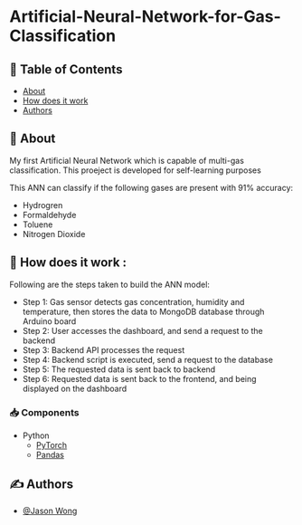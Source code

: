 # Artificial-Neural-Network-for-Gas-Classification

## 📝 Table of Contents

- [About](#about)
- [How does it work](#work)
- [Authors](#authors)

## 🧐 About <a name = "about"></a>

My first Artificial Neural Network which is capable of multi-gas classification. This proeject is developed for self-learning purposes

This ANN can classify if the following gases are present with 91% accuracy:
- Hydrogren
- Formaldehyde
- Toluene
- Nitrogen Dioxide



## 🚀 How does it work <a name = "work"></a>:
Following are the steps taken to build the ANN model:

- Step 1: Gas sensor detects gas concentration, humidity and temperature, then stores the data to MongoDB database through Arduino board
- Step 2: User accesses the dashboard, and send a request to the backend
- Step 3: Backend API processes the request
- Step 4: Backend script is executed, send a request to the database
- Step 5: The requested data is sent back to backend
- Step 6: Requested data is sent back to the frontend, and being displayed on the dashboard 

### 📥 **Components** 
 - Python
     - [PyTorch](https://pytorch.org/)
     - [Pandas](https://pandas.pydata.org/)


## ✍️ Authors <a name = "authors"></a>

- [@Jason Wong](https://github.com/jason2134)

